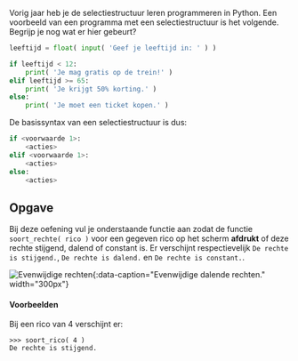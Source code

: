 Vorig jaar heb je de selectiestructuur leren programmeren in Python. Een voorbeeld van een programma met een selectiestructuur is het volgende. Begrijp je nog wat er hier gebeurt?

```python
leeftijd = float( input( 'Geef je leeftijd in: ' ) )

if leeftijd < 12:
    print( 'Je mag gratis op de trein!' )
elif leeftijd >= 65:
    print( 'Je krijgt 50% korting.' )
else: 
    print( 'Je moet een ticket kopen.' )
```

De basissyntax van een selectiestructuur is dus:
```python
if <voorwaarde 1>:
    <acties>
elif <voorwaarde 1>:
    <acties>
else: 
    <acties>
```

## Opgave
Bij deze oefening vul je onderstaande functie aan zodat de functie `soort_rechte( rico )` voor een gegeven rico op het scherm **afdrukt** of deze rechte stijgend, dalend of constant is. Er verschijnt respectievelijk `De rechte is stijgend.`, `De rechte is dalend.` en `De rechte is constant.`.
 
![Evenwijdige rechten](media/lines.jpg "Evenwijdige rechten"){:data-caption="Evenwijdige dalende rechten." width="300px"}

#### Voorbeelden
Bij een rico van 4 verschijnt er:
```
>>> soort_rico( 4 )
De rechte is stijgend.
```
